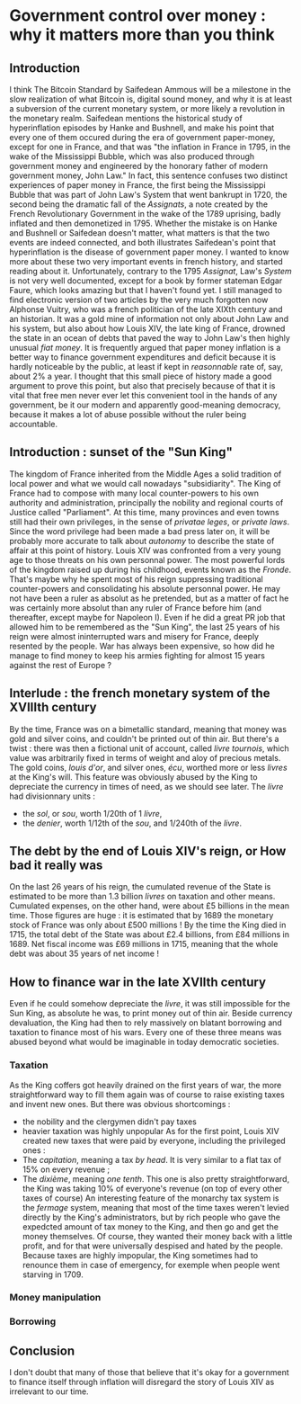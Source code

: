 # Government control over money : why it matters more than you think
## Introduction
I think The Bitcoin Standard by Saifedean Ammous will be a milestone in the slow realization of what Bitcoin is, digital sound money, and why it is at least a subversion of the current monetary system, or more likely a revolution in the monetary realm.
Saifedean mentions the historical study of hyperinflation episodes by Hanke and Bushnell, and make his point that every one of them occured during the era of government paper-money, except for one in France, and that was "the inflation in France in 1795, in the wake of the Mississippi Bubble, which was also produced through government money and engineered by the honorary father of modern government money, John Law."
In fact, this sentence confuses two distinct experiences of paper money in France, the first being the Mississippi Bubble that was part of John Law's System that went bankrupt in 1720, the second being the dramatic fall of the _Assignats_, a note created by the French Revolutionary Government in the wake of the 1789 uprising, badly inflated and then demonetized in 1795.
Whether the mistake is on Hanke and Bushnell or Saifedean doesn't matter, what matters is that the two events are indeed connected, and both illustrates Saifedean's point that hyperinflation is the disease of government paper money.
I wanted to know more about these two very important events in french history, and started reading about it. Unfortunately, contrary to the 1795 _Assignat_, Law's _System_ is not very well documented, except for a book by former stateman Edgar Faure, which looks amazing but that I haven't found yet. 
I still managed to find electronic version of two articles by the very much forgotten now Alphonse Vuitry, who was a french politician of the late XIXth century and an historian. It was a gold mine of information not only about John Law and his system, but also about how Louis XIV, the late king of France, drowned the state in an ocean of debts that paved the way to John Law's then highly unusual _fiat money_.
It is frequently argued that paper money inflation is a better way to finance government expenditures and deficit because it is hardly noticeable by the public, at least if kept in _reasonnable_ rate of, say, about 2% a year. I thought that this small piece of history made a good argument to prove this point, but also that precisely because of that it is vital that free men never ever let this convenient tool in the hands of any government, be it our modern and apparently good-meaning democracy, because it makes a lot of abuse possible without the ruler being accountable. 
## Introduction : sunset of the "Sun King"
The kingdom of France inherited from the Middle Ages a solid tradition of local power and what we would call nowadays "subsidiarity". The King of France had to compose with many local counter-powers to his own authority and administration, principally the nobility and regional courts of Justice called "Parliament". At this time, many provinces and even towns still had their own privileges, in the sense of _privatae leges_, or _private laws_. Since the word privilege had been made a bad press later on, it will be probably more accurate to talk about _autonomy_ to describe the state of affair at this point of history.
Louis XIV was confronted from a very young age to those threats on his own personnal power. The most powerful lords of the kingdom raised up during his childhood, events known as the _Fronde_. That's maybe why he spent most of his reign suppressing traditional counter-powers and consolidating his absolute personnal power. 
He may not have been a ruler as absolut as he pretended, but as a matter of fact he was certainly more absolut than any ruler of France before him (and thereafter, except maybe for Napoleon I).
Even if he did a great PR job that allowed him to be remembered as the "Sun King", the last 25 years of his reign were almost ininterrupted wars and misery for France, deeply resented by the people. War has always been expensive, so how did he manage to find money to keep his armies fighting for almost 15 years against the rest of Europe ? 
## Interlude : the french monetary system of the XVIIIth century
By the time, France was on a bimetallic standard, meaning that money was gold and silver coins, and couldn't be printed out of thin air. 
But there's a twist : there was then a fictional unit of account, called _livre tournois_, which value was arbitrarily fixed in terms of weight and aloy of precious metals. The gold coins, _louis d'or_, and silver ones, _écu_, worthed more or less _livres_ at the King's will. This feature was obviously abused by the King to depreciate the currency in times of need, as we should see later. 
The _livre_ had divisionnary units : 
* the _sol_, or _sou_, worth 1/20th of 1 _livre_,
* the _denier_, worth 1/12th of the _sou_, and 1/240th of the _livre_.
## The debt by the end of Louis XIV's reign, or How bad it really was
On the last 26 years of his reign, the cumulated revenue of the State is estimated to be more than 1.3 billion _livres_ on taxation and other means. Cumulated expenses, on the other hand, were about £5 billions in the mean time. 
Those figures are huge : it is estimated that by 1689 the monetary stock of France was only about £500 millions ! 
By the time the King died in 1715, the total debt of the State was about £2.4 billions, from £84 millions in 1689. Net fiscal income was £69 millions in 1715, meaning that the whole debt was about 35 years of net income ! 
## How to finance war in the late XVIIth century
Even if he could somehow depreciate the _livre_, it was still impossible for the Sun King, as absolute he was, to print money out of thin air. Beside currency devaluation, the King had then to rely massively on blatant borrowing and taxation to finance most of his wars. 
Every one of these three means was abused beyond what would be imaginable in today democratic societies.
### Taxation
As the King coffers got heavily drained on the first years of war, the more straightforward way to fill them again was of course to raise existing taxes and invent new ones. 
But there was obvious shortcomings :
* the nobility and the clergymen didn't pay taxes
* heavier taxation was highly unpopular
As for the first point, Louis XIV created new taxes that were paid by everyone, including the privileged ones :
* The _capitation_, meaning a tax _by head_. It is very similar to a flat tax of 15% on every revenue ;
* The _dixième_, meaning _one tenth_. This one is also pretty straightforward, the King was taking 10% of everyone's revenue (on top of every other taxes of course)
An interesting feature of the monarchy tax system is the _fermage_ system, meaning that most of the time taxes weren't levied directly by the King's administrators, but by rich people who gave the expedcted amount of tax money to the King, and then go and get the money themselves. Of course, they wanted their money back with a little profit, and for that were universally despised and hated by the people.
Because taxes are highly impopular, the King sometimes had to renounce them in case of emergency, for exemple when people went starving in 1709. 
### Money manipulation

### Borrowing
## Conclusion
I don't doubt that many of those that believe that it's okay for a government to finance itself through inflation will disregard the story of Louis XIV as irrelevant to our time. 

